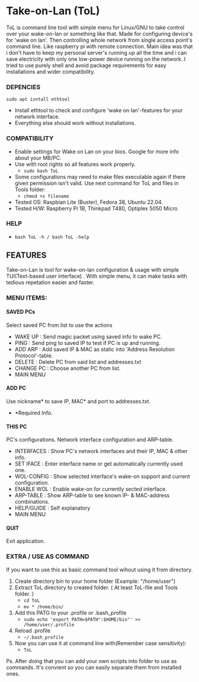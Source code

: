# Take-on-Lan (ToL)

ToL is command line tool with simple menu for Linux/GNU to take control over your wake-on-lan or something like that.
Made for configuring device's for 'wake on lan'. Then controlling whole network from single access point's command line. Like raspberry pi with remote connection.
Main idea was that i don't have to keep my personal server's running up all the time and i can save electricity with only one low-power device running on the network.
I tried to use purely shell and avoid package requirements for easy installations and wider compatibility.


### DEPENCIES

`sudo apt isntall ethtool`

- Install ethtool to check and configure 'wake on lan'-features for your network interface.
- Everything else should work without installations.

### COMPATIBILITY

- Enable settings for Wake on Lan on your bios. Google for more info about your MB/PC.
- Use with root rights so all features work properly.
  - `sudo bash ToL`
- Some configurations may need to make files executable again if there given permission isn't valid. Use next command for ToL and files in Tools folder:
  - `chmod +x filename`
- Tested OS: Raspbian Lite (Buster), Fedora 38, Ubuntu 22.04.
- Tested H/W: Raspberry Pi 1B, Thinkpad T480, Optiplex 5050 Micro

### HELP
  - `bash ToL -h / bash ToL -help`

## FEATURES

Take-on-Lan is tool for wake-on-lan configuration & usage with simple TUI(Text-based user interface) . With simple menu, it can make tasks with tedious repetation easier and faster.

### MENU ITEMS:

#### SAVED PCs

Select saved PC from list to use the actions

- WAKE UP : Send magic packet using saved info to wake PC.
- PING : Send ping to saved IP to test if PC is up and running.
- ADD ARP : Add saved IP & MAC as static into 'Address Resolution Protocol'-table.
- DELETE : Delete PC from said list and addresses.txt
- CHANGE PC : Choose another PC from list.
- MAIN MENU

#### ADD PC

Use nickname* to save IP, MAC* and port to addresses.txt.

- \*Required Info.

#### THIS PC

PC's configurations. Network interface configuration and ARP-table.

- INTERFACES : Show PC's network interfaces and their IP, MAC & other info.
- SET IFACE : Enter interface name or get automatically currently used one.
- WOL-CONFIG : Show selected interface's wake-on support and current configuration.
- ENABLE WOL : Enable wake-on for currently sected interface.
- ARP-TABLE : Show ARP-table to see known IP- & MAC-address combinations.
- HELP/GUIDE : Self explanatory
- MAIN MENU

#### QUIT

Exit application.

### EXTRA / USE AS COMMAND

If you want to use this as basic command tool wihout using it from directory.

1. Create directory bin to your home folder (Example: "/home/user")
2. Extract ToL directory to created folder. ( At least ToL-file and Tools folder. )
   - `cd ToL`
   - `mv * /home/bin/`
3. Add this PATG to your .profile or .bash_profile
   - `sudo echo 'export PATH=$PATH":$HOME/bin"' >> /home/user/.profile`
4. Reload .profile
   - `~/.bash_profile`
5. Now you can use it at command line with(Remember case sensitivity):
   - `ToL`

Ps. After doing that you can add your own scripts into folder to use as commands. It's convient so you can easily separate them from installed ones.
